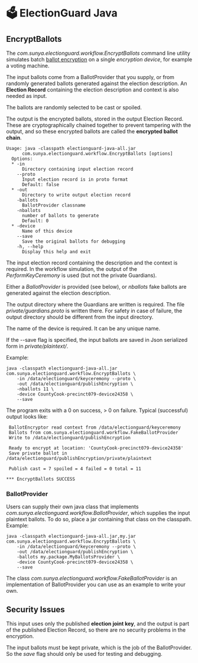 # 🗳 ElectionGuard Java 

## EncryptBallots

The _com.sunya.electionguard.workflow.EncryptBallots_ command line utility simulates batch
[ballot encryption](https://www.electionguard.vote/spec/0.95.0/5_Ballot_encryption/)
on a single _encryption device_, for example a voting machine. 

The input ballots come from a BallotProvider that you supply, or from randomly generated ballots
generated against the election description. 
An __Election Record__ containing the election description and context is also needed as input.

The ballots are randomly selected to be cast or spoiled.

The output is the encrypted ballots, stored in the output Election Record. These are cryptographically
chained together to prevent tampering with the output, and so these encrypted ballots are called the
__encrypted ballot chain__.

````
Usage: java -classpath electionguard-java-all.jar 
      com.sunya.electionguard.workflow.EncryptBallots [options]
  Options:
  * -in
      Directory containing input election record
    --proto
      Input election record is in proto format
      Default: false
  * -out
      Directory to write output election record
    -ballots
      BallotProvider classname
    -nballots
      number of ballots to generate
      Default: 0
  * -device
      Name of this device
    --save
      Save the original ballots for debugging
    -h, --help
      Display this help and exit
````

The input election record containing the description and the context is required. In the workflow simulation, the output 
of the _PerformKeyCeremony_ is used (but not the private Guardians).

Either a _BallotProvider_ is provided (see below), or _nballots_ fake ballots are generated against the election description.

The output directory where the Guardians are written is required. The file _private/guardians.proto_ is written there. 
For safety in case of failure, the output directory should be different from the input directory.

The name of the device is required. It can be any unique name.

If the --save flag is specified, the input ballots are saved in Json serialized form in _private/plaintext/_.

Example:

````
java -classpath electionguard-java-all.jar com.sunya.electionguard.workflow.EncryptBallots \
    -in /data/electionguard/keyceremony --proto \
    -out /data/electionguard/publishEncryption \
    -nballots 11 \
    -device CountyCook-precinct079-device24358 \
    --save
````

The program exits with a 0 on success, > 0 on failure.
Typical (successful) output looks like:

````
 BallotEncryptor read context from /data/electionguard/keyceremony
 Ballots from com.sunya.electionguard.workflow.FakeBallotProvider
 Write to /data/electionguard/publishEncryption

 Ready to encrypt at location: 'CountyCook-precinct079-device24358'
 Save private ballot in /data/electionguard/publishEncryption/private/plaintext

 Publish cast = 7 spoiled = 4 failed = 0 total = 11

*** EncryptBallots SUCCESS
````

### BallotProvider

Users can supply their own java class that implements _com.sunya.electionguard.workflow.BallotProvider_,
which supplies the input plaintext ballots. 
To do so, place a jar containing that class on the classpath. Example:

````
java -classpath electionguard-java-all.jar,my.jar com.sunya.electionguard.workflow.EncryptBallots \
    -in /data/electionguard/keyceremony --proto \
    -out /data/electionguard/publishEncryption \
    -ballots my.package.MyBallotsProvider \
    -device CountyCook-precinct079-device24358 \
    --save
````

The class _com.sunya.electionguard.workflow.FakeBallotProvider_ is an implementation of BallotProvider
you can use as an example to write your own.

## Security Issues

This input uses only the published __election joint key__, and the output is part of the published Election Record,
so there are no security problems in the encryption. 

The input ballots must be kept private, which is the job of the BallotProvider. So the _save_ flag should only
be used for testing and debugging.

